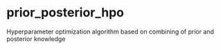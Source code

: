 # prior_posterior_hpo
Hyperparameter optimization algorithm based on combining of prior and posterior knowledge
